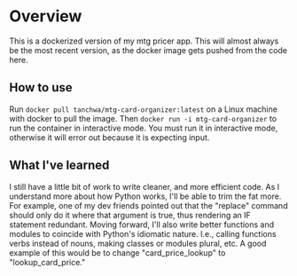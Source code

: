 # Overview 
This is a dockerized version of my mtg pricer app. This will almost always be the most recent version, as the docker image gets pushed from the code here.

## How to use
Run `docker pull tanchwa/mtg-card-organizer:latest` on a Linux machine with docker to pull the image. Then `docker run -i mtg-card-organizer` to run the container in interactive mode.
You must run it in interactive mode, otherwise it will error out because it is expecting input.

## What I've learned
I still have a little bit of work to write cleaner, and more efficient code. As I understand more about how Python works, I'll be able to trim the fat more. For example, one of my dev friends pointed out that the "replace" command should only do it where that argument is true, thus rendering an IF statement redundant. Moving forward, I'll also write better functions and modules to coincide with Python's idiomatic nature. I.e., calling functions verbs instead of nouns, making classes or modules plural, etc. A good example of this would be to change "card_price_lookup" to "lookup_card_price." 
